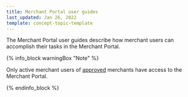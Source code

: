 ```yaml
---
title: Merchant Portal user guides
last_updated: Jan 26, 2022
template: concept-topic-template
---
```

The Merchant Portal user guides describe how merchant users can accomplish their tasks in the Merchant Portal.

{% info_block warningBox "Note" %}

Only active merchant users of [approved](/docs/marketplace/user/back-office-user-guides/{{page.version}}/marketplace/merchants/managing-merchants.html#approving-and-denying-merchants) merchants have access to the Merchant Portal.

{% endinfo_block %}
